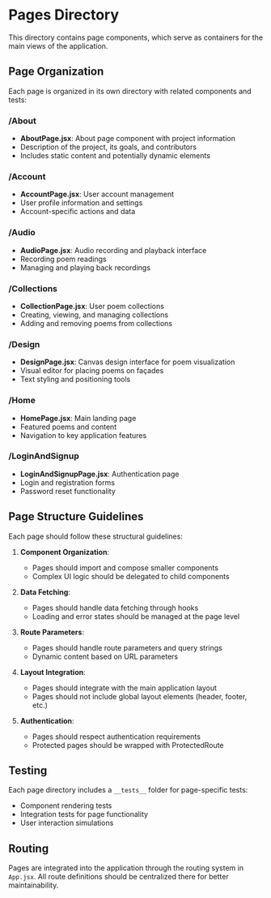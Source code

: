 # Pages Directory

This directory contains page components, which serve as containers for the main views of the application.

## Page Organization

Each page is organized in its own directory with related components and tests:

### /About

- **AboutPage.jsx**: About page component with project information
- Description of the project, its goals, and contributors
- Includes static content and potentially dynamic elements

### /Account

- **AccountPage.jsx**: User account management
- User profile information and settings
- Account-specific actions and data

### /Audio

- **AudioPage.jsx**: Audio recording and playback interface
- Recording poem readings
- Managing and playing back recordings

### /Collections

- **CollectionPage.jsx**: User poem collections
- Creating, viewing, and managing collections
- Adding and removing poems from collections

### /Design

- **DesignPage.jsx**: Canvas design interface for poem visualization
- Visual editor for placing poems on façades
- Text styling and positioning tools

### /Home

- **HomePage.jsx**: Main landing page
- Featured poems and content
- Navigation to key application features

### /LoginAndSignup

- **LoginAndSignupPage.jsx**: Authentication page
- Login and registration forms
- Password reset functionality

## Page Structure Guidelines

Each page should follow these structural guidelines:

1. **Component Organization**:
    - Pages should import and compose smaller components
    - Complex UI logic should be delegated to child components

2. **Data Fetching**:
    - Pages should handle data fetching through hooks
    - Loading and error states should be managed at the page level

3. **Route Parameters**:
    - Pages should handle route parameters and query strings
    - Dynamic content based on URL parameters

4. **Layout Integration**:
    - Pages should integrate with the main application layout
    - Pages should not include global layout elements (header, footer, etc.)

5. **Authentication**:
    - Pages should respect authentication requirements
    - Protected pages should be wrapped with ProtectedRoute

## Testing

Each page directory includes a `__tests__` folder for page-specific tests:

- Component rendering tests
- Integration tests for page functionality
- User interaction simulations

## Routing

Pages are integrated into the application through the routing system in `App.jsx`. All route definitions should be centralized there for better maintainability.